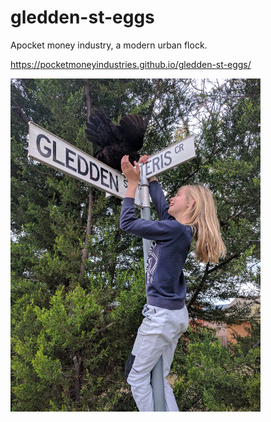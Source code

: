 # gledden-st-eggs

Apocket money industry, a modern urban flock.

https://pocketmoneyindustries.github.io/gledden-st-eggs/

![girl putting a chicken on the Gledden street sign](putting_the_chicken_on_the_sign__sm.jpg)
